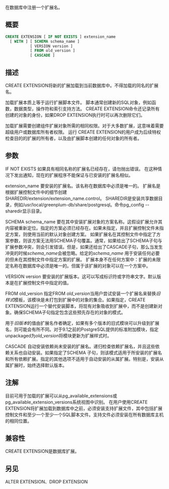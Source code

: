 在数据库中注册一个扩展名。

## 概要

```sql
CREATE EXTENSION [ IF NOT EXISTS ] extension_name
  [ WITH ] [ SCHEMA schema_name ]
           [ VERSION version ]
           [ FROM old_version ]
           [ CASCADE ]
```

## 描述

CREATE EXTENSION将新的扩展加载到当前数据库中。不得加载的同名的扩展名。

加载扩展本质上等于运行扩展脚本文件。 脚本通常创建新的SQL对象，例如函数，数据类型，操作符和索引支持方法。 CREATE EXTENSION命令还记录所有创建的对象的身份，如果DROP EXTENSION执行时可以再次删除它们。

加载扩展需要创建组件扩展对象所需的相同权限。对于大多数扩展，这意味着需要超级用户或数据库所有者权限。 运行 CREATE EXTENSION的用户成为后续特权检查目的的扩展的所有者，以及由扩展脚本创建的任何对象的所有者。

## 参数

IF NOT EXISTS
如果具有相同名称的扩展名已经存在，请勿抛出错误。 在这种情况下发出通知，现在的扩展程序不能保证与已安装的扩展名相似。

extension_name
要安装的扩展名。该名称在数据库中必须是唯一的。 扩展名是根据扩展控制文件中的细节创建SHAREDIR/extension/extension_name.control。
SHAREDIR是安装共享数据目录，例如/usr/local/greenplum-db/share/postgresql。命令pg_config --sharedir显示目录。

SCHEMA schema_name
要在其中安装扩展对象的方案名称。这假设扩展允许其内容被重新定位。指定的方案必须已经存在。如果未指定，并且扩展控制文件未指定方案，则使用当前的默认对象创建方案。
如果扩展名在其控制文件中指定了方案参数，则该方案无法用SCHEMA子句覆盖。通常，如果给出了SCHEMA子句与扩展参数冲突，则会引发错误。但是，如果还给出了CASCADE子句，那么当发生冲突的时候*schema_name*会被忽略。给定的*schema_name* 用于安装任何必要的但未在其控制文件中指定方案的扩展。
扩展本身不在任何方案中：扩展的未限定名称在数据库中必须是唯一的。但属于该扩展的对象可以在一个方案中。

VERSION version
要安装的扩展版本。这可以写成标识符或字符串文字。默认版本是在扩展控制文件中指定的值。

FROM old_version
指定FROM *old_version*当用户尝试安装一个扩展名来替换*旧样式*模板，该模块是未打包到扩展中的对象的集合。如果指定，CREATE EXTENSION运行一个替代安装脚本，将现有对象吸收到扩展中，而不是创建新对象。确保SCHEMA子句指定包含这些预先存在的对象的模式。

用于*旧版本*的值由扩展名作者确定，如果有多个版本的旧式模块可以升级到扩展名，则可能会有所不同。对于9.1之前的PostgreSQL提供的标准附加模块，指定unpackaged为*old_version*将模块更新为扩展样式时。

CASCADE
自动安装依赖尚未安装的扩展名。递归检查依赖扩展名，并且这些依赖关系也自动安装。如果指定了SCHEMA 子句，则该模式适用于所安装的扩展名和所有依赖扩展。指定的其他选项不适用于自动安装的从属扩展。特别是，安装从属扩展时，始终选择默认版本。

## 注解
目前可用于加载的扩展可以从pg_available_extensions或pg_available_extension_versions系统视图中识别。
在用户使用CREATE EXTENSION将扩展加载到数据库中之前，必须安装支持扩展文件，其中包括扩展控制文件和至少一个至少一个SQL脚本文件。支持文件必须安装在所有数据库主机的相同位置。

## 兼容性
CREATE EXTENSION是数据库扩展。

## 另见

ALTER EXTENSION、DROP EXTENSION
